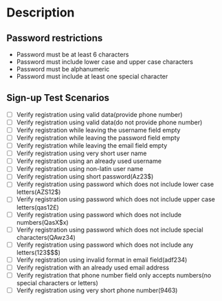 # Description

## Password restrictions

- Password must be at least 6 characters
- Password must include lower case and upper case characters
- Password must be alphanumeric
- Password must include at least one special character

## Sign-up Test Scenarios

- [ ] Verify registration using valid data(provide phone number)
- [ ] Verify registration using valid data(do not provide phone number)
- [ ] Verify registration while leaving the username field empty
- [ ] Verify registration while leaving the password field empty
- [ ] Verify registration while leaving the email field empty
- [ ] Verify registration using very short user name
- [ ] Verify registration using an already used username
- [ ] Verify registration using non-latin user name
- [ ] Verify registration using short password(Az23$)
- [ ] Verify registration using password which does not include lower case letters(AZS12$)
- [ ] Verify registration using password which does not include upper case letters(qas12£)
- [ ] Verify registration using password which does not include numbers(QasX$x)
- [ ] Verify registration using password which does not include special characters(QAwz34)
- [ ] Verify registration using password which does not include any letters(123$$$)
- [ ] Verify registration using invalid format in email field(adf234)
- [ ] Verify registration with an already used email address
- [ ] Verify registration that phone number field only accepts numbers(no special characters or letters)
- [ ] Verify registration using very short phone number(9463)